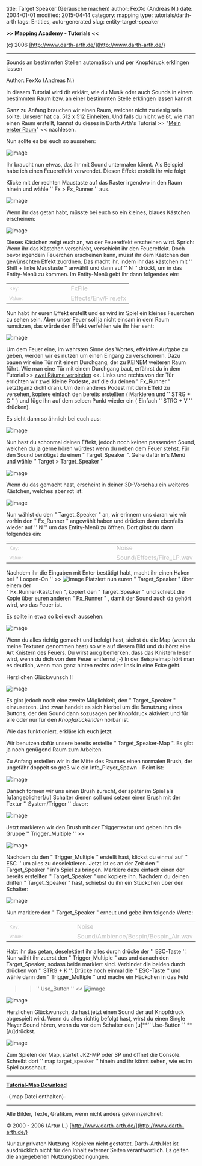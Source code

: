 ﻿title: Target Speaker (Geräusche machen)
author: FexXo (Andreas N.)
date: 2004-01-01
modified: 2015-04-14
category: mapping
type: tutorials/darth-arth
tags: Entities, auto-generated
slug: entity-target-speaker

**>>
Mapping Academy - Tutorials <<**

 

(c) 2006 [http://www.darth-arth.de/](http://www.darth-arth.de/)

----

Sounds an bestimmten
Stellen automatisch und per Knopfdruck erklingen lassen

Author: FexXo (Andreas
N.)

In diesem Tutorial wird
dir erklärt, wie du Musik oder auch Sounds in einem bestimmten
Raum bzw. an einer bestimmten Stelle erklingen lassen kannst.

Ganz zu Anfang brauchen
wir einen Raum, welcher nicht zu riesig sein sollte. Unserer hat ca. 
512 x 512 Einheiten. Und falls du nicht
weißt, wie man einen Raum erstellt, kannst du dieses in Darth
Arth's Tutorial >> "[Mein erster Raum](../../mapping/firstroom/firstroom.htm)" << nachlesen.

Nun sollte es bei euch
so aussehen:

![image]({filename}Schritt-1.JPG)

Ihr braucht nun etwas, das ihr mit Sound
untermalen könnt. Als Beispiel habe ich einen Feuereffekt
verwendet. Diesen Effekt erstellt ihr wie folgt:

Klicke mit der rechten Maustaste auf das
Raster irgendwo in den Raum hinein und wähle '' Fx > Fx_Runner ''
aus.

![image]({filename}Schritt-2.JPG)

Wenn ihr das getan habt,
müsste bei euch so ein kleines, blaues Kästchen erscheinen:

![image]({filename}fx_runner.JPG)

Dieses Kästchen
zeigt euch an, wo der Feuereffekt erscheinen wird. Sprich: Wenn ihr das
Kästchen verschiebt, verschiebt ihr den Feuereffekt. Doch bevor
irgendein Feuerchen erscheinen kann, müsst ihr dem Kästchen
den gewünschten Effekt zuordnen. Das macht ihr, indem ihr das
kästchen mit ''
Shift + linke Maustaste '' anwählt und dann auf 
'' N '' drückt, um in das
Entity-Menü zu kommen. Im Entity-Menü gebt ihr dann folgendes
ein:

<table border="0" cellpadding="0" cellspacing="0" id="AutoNumber1" style="border-collapse: collapse;" width="19%">
 <tr>
  <td width="50%">
   <font color="#c0c0c0" face="Arial" size="2">
    Key:
   </font>
  </td>
  <td width="50%">
   <font color="#c0c0c0">
    FxFile
   </font>
  </td>
 </tr>
 <tr>
  <td width="50%">
   <font color="#c0c0c0" face="Arial" size="2">
    Value:
   </font>
  </td>
  <td width="50%">
   <font color="#c0c0c0">
    Effects/Env/Fire.efx
   </font>
  </td>
 </tr>
</table>

Nun habt ihr euren
Effekt erstellt und es wird im Spiel ein kleines Feuerchen zu sehen
sein. Aber unser Feuer soll ja nicht einsam in dem Raum rumsitzen, das
würde den Effekt verfehlen wie ihr hier seht:

![image]({filename}einsames_feuer.JPG)

Um dem Feuer eine, im
wahrsten Sinne des Wortes, effektive Aufgabe zu geben, werden wir es
nutzen um einen Eingang zu verschönern. Dazu bauen wir eine
Tür mit einem Durchgang, der zu KEINEM weiteren Raum führt.
Wie man eine Tür mit einem Durchgang baut, erfährst du in dem
Tutorial >> 
[
zwei Räume verbinden](../../mapping/tworooms/tworooms.htm) 
<<. Links und rechts von der Tür errichten wir zwei kleine
Podeste, auf die du deinen 
" Fx_Runner " setzt(ganz dicht dran). Um dein
anderes Podest mit dem Effekt zu versehen, kopiere einfach den bereits
erstellten 
( Markieren und '' STRG + C
'' ) und füge
ihn auf dem selben Punkt wieder ein ( Einfach '' STRG + V '' drücken). 

Es sieht dann so
ähnlich bei euch aus:

![image]({filename}Durchgang.JPG)

Nun hast du schonmal
deinen Effekt, jedoch noch keinen passenden Sound, welchen du ja gerne
hören würdest wenn du neben dem Feuer stehst. Für den
Sound benötigst du einen 
" Target_Speaker ". Gehe dafür in's Menü
und wähle 
'' Target >
Target_Speaker ''

![image]({filename}target_speaker.JPG)

Wenn du das gemacht
hast, erscheint in deiner 3D-Vorschau ein weiteres Kästchen,
welches aber rot ist:

![image]({filename}target_speaker_2.JPG)

Nun wählst du den 
" Target_Speaker " an, wir erinnern uns daran wie
wir vorhin den 
" Fx_Runner " angewählt haben und
drücken dann ebenfalls wieder auf 
'' N '' um das Entity-Menü zu
öffnen. Dort gibst du dann folgendes ein:

<table border="0" cellpadding="0" cellspacing="0" id="AutoNumber1" style="border-collapse: collapse;" width="23%">
 <tr>
  <td width="73%">
   <font color="#c0c0c0" face="Arial" size="2">
    Key:
   </font>
  </td>
  <td width="50%">
   <font color="#c0c0c0">
    Noise
   </font>
  </td>
 </tr>
 <tr>
  <td width="73%">
   <font color="#c0c0c0" face="Arial" size="2">
    Value:
   </font>
  </td>
  <td width="50%">
   <font color="#c0c0c0">
    Sound/Effects/Fire_LP.wav
   </font>
  </td>
 </tr>
</table>

Nachdem ihr die Eingaben
mit Enter bestätigt habt, macht ihr einen Haken bei '' Loopen-On
'' >> 
![image]({filename}looped_on.JPG) Platziert nun euren  "
Target_Speaker " über einem
der            
" Fx_Runner-Kästchen ", kopiert den  "
Target_Speaker " und schiebt die Kopie
über euren anderen  " Fx_Runner " , damit der Sound auch da gehört wird, wo das
Feuer ist.

Es sollte in etwa so bei euch aussehen:

![image]({filename}target_speaker_3.JPG)

Wenn du alles richtig
gemacht und befolgt hast, siehst du die Map (wenn du meine Texturen
genommen hast) so wie auf diesem Bild und du hörst eine Art
Knistern des Feuers. Du wirst aucg bemerken, dass das Knistern leiser
wird, wenn du dich von dem Feuer entfernst ;-) In der Beispielmap
hört man es deutlich, wenn man ganz hinten rechts oder linsk in
eine Ecke geht.

Herzlichen
Glückwunsch !!

![image]({static}shot0150.jpg)

Es gibt jedoch noch eine
zweite Möglichkeit, den 
" Target_Speaker " einzusetzen. Und zwar handelt
es sich hierbei um die Benutzung eines 
Buttons, der den Sound dann sozusagen
per Knopfdruck aktiviert und für alle oder nur für den
*Knopfdrückenden* hörbar ist. 

Wie das funktioniert,
erkläre ich euch jetzt:

Wir benutzen dafür
unsere bereits erstellte " Target_Speaker-Map ". Es gibt ja noch genügend Raum zum
Arbeiten.

Zu Anfang erstellen wir
in der Mitte des Raumes einen normalen Brush, der ungefähr doppelt
so groß wie ein 
Info_Player_Spawn - Point ist:

![image]({filename}spawn_doppelt.JPG)

Danach formen wir uns
einen Brush zurecht, der später im Spiel als 
 [u]angeblicher[/u] Schalter dienen soll und setzen
einen Brush mit der Textur 
'' System/Trigger '' davor:

![image]({filename}trigger_multiple_1.JPG)

Jetzt markieren wir den Brush mit der
Triggertextur und geben ihm die Gruppe ''
Trigger_Multiple '' >>

 ![image]({filename}trigger_multiple_2.JPG)

Nachdem du den "
Trigger_Multiple " erstellt hast, klickst
du einmal auf 
'' ESC '' um alles
zu deselektieren. Jetzt ist es an der Zeit den " Target_Speaker " in's
Spiel zu bringen. Markiere dazu einfach einen der bereits erstellten " Target_Speaker " und
kopiere ihn. Nachdem du deinen dritten "
Target_Speaker " hast, schiebst du ihn ein
Stückchen über den Schalter:

![image]({filename}target_Speaker_4.JPG)

Nun markiere den 
" Target_Speaker " erneut und gebe ihm folgende
Werte:

<table border="0" cellpadding="0" cellspacing="0" id="AutoNumber1" style="border-collapse: collapse;" width="33%">
 <tr>
  <td width="87%">
   <font color="#c0c0c0" face="Arial" size="2">
    Key:
   </font>
  </td>
  <td width="50%">
   <font color="#c0c0c0">
    Noise
   </font>
  </td>
 </tr>
 <tr>
  <td width="87%">
   <font color="#c0c0c0" face="Arial" size="2">
    Value:
   </font>
  </td>
  <td width="50%">
   <font color="#c0c0c0">
    Sound/Ambience/Bespin/Bespin_Air.wav
   </font>
  </td>
 </tr>
</table>

Habt ihr das getan,
deselektiert ihr alles durch drücke der 
'' ESC-Taste ''. Nun wählt ihr zuerst den 
" Trigger_Multiple " aus und danach den
Target_Speaker, sodass beide markiert sind. Verbindet die beiden durch
drücken von 
'' STRG + K ''. Drücke noch einmal die 
'' ESC-Taste '' und wähle dann den 
" Trigger_Multiple " und mache ein Häckchen in
das Feld 
>> '' Use_Button ''
<< 
![image]({filename}use_button.JPG)

![image]({filename}multiple_speaker_verbunden.JPG)

Herzlichen Glückwunsch, du hast jetzt
einen Sound der auf Knopfdruck abgespielt wird. Wenn du alles richtig
befolgt hast, wirst du einen Single Player Sound hören, wenn du
vor dem Schalter den 
[u]**'' Use-Button '' **[/u]drückst.  

![image]({static}shot0148.jpg)

Zum Spielen der Map, startet JK2-MP oder SP
und öffnet die Console. Schreibt dort ''
map target_speaker ''
hinein und ihr könnt sehen, wie es im
Spiel ausschaut.

----

[**Tutorial-Map Download**](target_speaker.pk3)

-(.map Datei enthalten)- 

----

Alle Bilder,
Texte, Grafiken, wenn nicht anders gekennzeichnet: 

© 2000 -
2006 (Artur L.) [http://www.darth-arth.de/](http://www.darth-arth.de/)

Nur zur privaten
Nutzung. Kopieren nicht gestattet. Darth-Arth.Net ist ausdrücklich
nicht für den Inhalt externer Seiten verantwortlich. Es gelten die
angegebenen Nutzungsbedingungen. 

 

